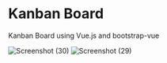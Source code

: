 # Kanban Board

Kanban Board using Vue.js and bootstrap-vue

![Screenshot (30)](https://user-images.githubusercontent.com/80270170/113915149-ff984500-9810-11eb-8cb8-1c5583b20bc6.png)
![Screenshot (29)](https://user-images.githubusercontent.com/80270170/113915160-01620880-9811-11eb-9708-a9c457b355ac.png)

 

